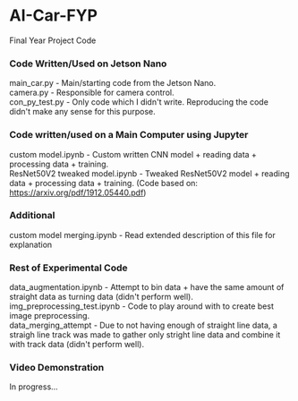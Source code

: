 # AI-Car-FYP
Final Year Project Code

### Code Written/Used on Jetson Nano  
main_car.py - Main/starting code from the Jetson Nano.  
camera.py - Responsible for camera control.  
con_py_test.py - Only code which I didn't write. Reproducing the code didn't make any sense for this purpose.  

### Code written/used on a Main Computer using Jupyter
custom model.ipynb - Custom written CNN model + reading data + processing data + training.  
ResNet50V2 tweaked model.ipynb - Tweaked ResNet50V2 model + reading data + processing data + training. (Code based on: https://arxiv.org/pdf/1912.05440.pdf)

### Additional
custom model merging.ipynb - Read extended description of this file for explanation

### Rest of Experimental Code
data_augmentation.ipynb - Attempt to bin data + have the same amount of straight data as turning data (didn't perform well).  
img_preprocessing_test.ipynb - Code to play around with to create best image preprocessing.  
data_merging_attempt - Due to not having enough of straight line data, a straigh line track was made to gather only stright line data and combine it with track data (didn't perform well).

### Video Demonstration
In progress...  
